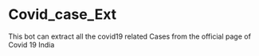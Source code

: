 # Covid_case_Ext
This bot can extract all the covid19 related Cases from the official page of Covid 19 India
